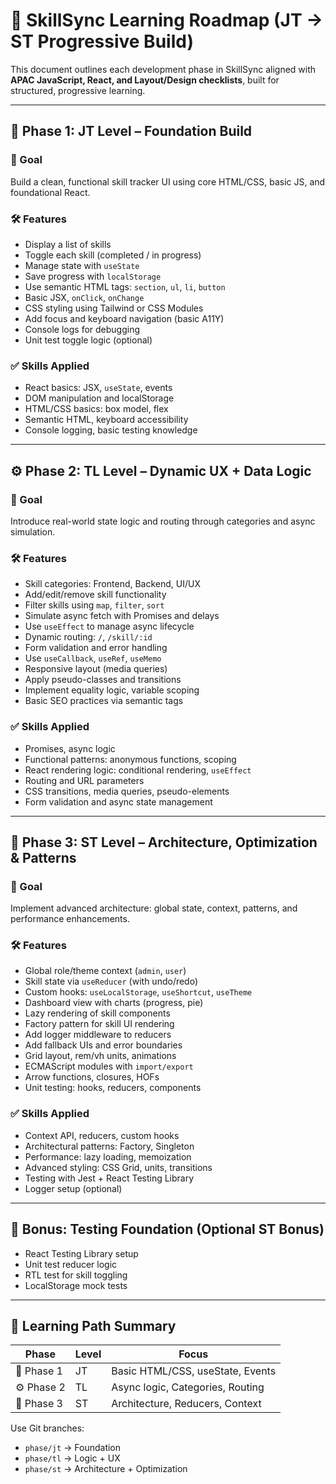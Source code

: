 # 📘 SkillSync Learning Roadmap (JT → ST Progressive Build)

This document outlines each development phase in SkillSync aligned with **APAC JavaScript, React, and Layout/Design checklists**, built for structured, progressive learning.

---

## 🔰 Phase 1: JT Level – Foundation Build

### 🎯 Goal

Build a clean, functional skill tracker UI using core HTML/CSS, basic JS, and foundational React.

### 🛠️ Features

- Display a list of skills
- Toggle each skill (completed / in progress)
- Manage state with `useState`
- Save progress with `localStorage`
- Use semantic HTML tags: `section`, `ul`, `li`, `button`
- Basic JSX, `onClick`, `onChange`
- CSS styling using Tailwind or CSS Modules
- Add focus and keyboard navigation (basic A11Y)
- Console logs for debugging
- Unit test toggle logic (optional)

### ✅ Skills Applied

- React basics: JSX, `useState`, events
- DOM manipulation and localStorage
- HTML/CSS basics: box model, flex
- Semantic HTML, keyboard accessibility
- Console logging, basic testing knowledge

---

## ⚙️ Phase 2: TL Level – Dynamic UX + Data Logic

### 🎯 Goal

Introduce real-world state logic and routing through categories and async simulation.

### 🛠️ Features

- Skill categories: Frontend, Backend, UI/UX
- Add/edit/remove skill functionality
- Filter skills using `map`, `filter`, `sort`
- Simulate async fetch with Promises and delays
- Use `useEffect` to manage async lifecycle
- Dynamic routing: `/`, `/skill/:id`
- Form validation and error handling
- Use `useCallback`, `useRef`, `useMemo`
- Responsive layout (media queries)
- Apply pseudo-classes and transitions
- Implement equality logic, variable scoping
- Basic SEO practices via semantic tags

### ✅ Skills Applied

- Promises, async logic
- Functional patterns: anonymous functions, scoping
- React rendering logic: conditional rendering, `useEffect`
- Routing and URL parameters
- CSS transitions, media queries, pseudo-elements
- Form validation and async state management

---

## 🧠 Phase 3: ST Level – Architecture, Optimization & Patterns

### 🎯 Goal

Implement advanced architecture: global state, context, patterns, and performance enhancements.

### 🛠️ Features

- Global role/theme context (`admin`, `user`)
- Skill state via `useReducer` (with undo/redo)
- Custom hooks: `useLocalStorage`, `useShortcut`, `useTheme`
- Dashboard view with charts (progress, pie)
- Lazy rendering of skill components
- Factory pattern for skill UI rendering
- Add logger middleware to reducers
- Add fallback UIs and error boundaries
- Grid layout, rem/vh units, animations
- ECMAScript modules with `import/export`
- Arrow functions, closures, HOFs
- Unit testing: hooks, reducers, components

### ✅ Skills Applied

- Context API, reducers, custom hooks
- Architectural patterns: Factory, Singleton
- Performance: lazy loading, memoization
- Advanced styling: CSS Grid, units, transitions
- Testing with Jest + React Testing Library
- Logger setup (optional)

---

## 🧪 Bonus: Testing Foundation (Optional ST Bonus)

- React Testing Library setup
- Unit test reducer logic
- RTL test for skill toggling
- LocalStorage mock tests

---

## 🧭 Learning Path Summary

| Phase      | Level | Focus                            |
| ---------- | ----- | -------------------------------- |
| 🔰 Phase 1 | JT    | Basic HTML/CSS, useState, Events |
| ⚙️ Phase 2 | TL    | Async logic, Categories, Routing |
| 🧠 Phase 3 | ST    | Architecture, Reducers, Context  |

Use Git branches:

- `phase/jt` → Foundation
- `phase/tl` → Logic + UX
- `phase/st` → Architecture + Optimization
